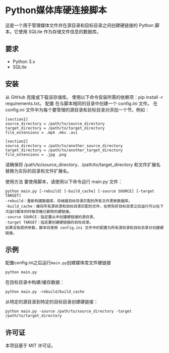 # Python媒体库硬连接脚本
这是一个用于管理媒体文件并在源目录和目标目录之间创建硬链接的 Python 脚本。它使用 SQLite 作为存储文件信息的数据库。

## 要求
- Python 3.x
- SQLite

## 安装
从 GitHub 克隆或下载该存储库。
使用以下命令安装所需的依赖项：pip install -r requirements.txt。
配置
在与脚本相同的目录中创建一个 config.ini 文件。
在 config.ini 文件中为每个要管理的源目录和目标目录对添加一个节。例如：
``````
[section1]
source_directory = /path/to/source_directory
target_directory = /path/to/target_directory
file_extensions = .mp4 .mkv .avi

[section2]
source_directory = /path/to/another_source_directory
target_directory = /path/to/another_target_directory
file_extensions = .jpg .png
``````
请确保将 /path/to/source_directory、/path/to/target_directory 和文件扩展名替换为实际的目录和文件扩展名。

使用方法
要使用脚本，请使用以下命令运行 main.py 文件：
``````
python main.py [-rebuild] [-build_cache] [-source SOURCE] [-target TARGET]
-rebuild：重新构建数据库，将根据目标目录匹配的所有文件更新数据库。
-build_cache：缓存所有源目录和目标目录匹配的文件，在修剪好目标目录之后运行可以在下次运行脚本的时候忽略已删除的硬链接。
-source SOURCE：指定要从中创建硬链接的源目录。
-target TARGET：指定要创建硬链接的目标目录。
如果没有提供参数，脚本将使用 config.ini 文件中的配置为所有源目录和目标目录对创建硬链接。
``````

## 示例
配置config.ini之后运行`main.py`创建媒体库文件硬链接
``````
python main.py

``````
在目标目录中构建/缓存数据：

``````
python main.py -rebuild/build_cache
``````
从特定的源目录到特定的目标目录创建硬链接：

``````
python main.py -source /path/to/source_directory -target /path/to/target_directory
``````

## 许可证
本项目基于 MIT 许可证。
